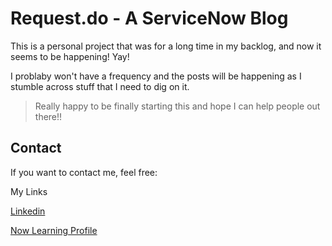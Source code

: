 # Request.do - A ServiceNow Blog

This is a personal project that was for a long time in my backlog, and now it seems to be happening! Yay!

I problaby won't have a frequency and the posts will be happening as I stumble across stuff that I need to dig on it.

> Really happy to be finally starting this and hope I can help people out there!!

## Contact

If you want to contact me, feel free:

My Links

  [Linkedin](https://linkedin.com/in/mvkassak)

  [Now Learning Profile](https://nowlearning.servicenow.com/lxp/en/pages/nl-public-resume?id=nl_public&user=mvkassak)
